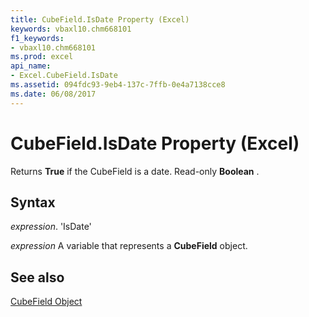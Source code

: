 ```yaml
---
title: CubeField.IsDate Property (Excel)
keywords: vbaxl10.chm668101
f1_keywords:
- vbaxl10.chm668101
ms.prod: excel
api_name:
- Excel.CubeField.IsDate
ms.assetid: 094fdc93-9eb4-137c-7ffb-0e4a7138cce8
ms.date: 06/08/2017
---
```



# CubeField.IsDate Property (Excel)

Returns  **True** if the CubeField is a date. Read-only **Boolean** .


## Syntax

 _expression_. 'IsDate'

 _expression_ A variable that represents a **CubeField** object.


## See also


[CubeField Object](Excel.CubeField.md)

